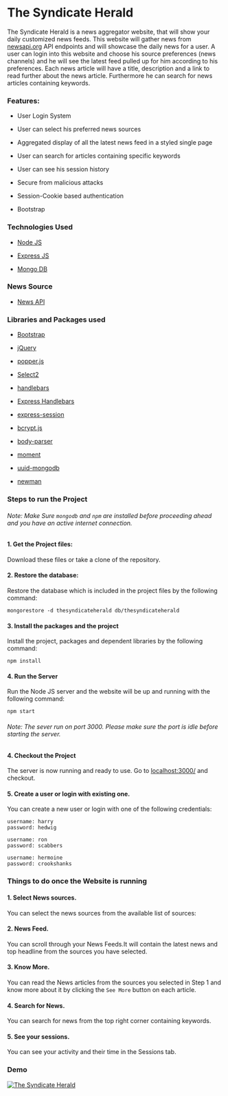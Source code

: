 # The Syndicate Herald

The Syndicate Herald is a news aggregator website, that will show your daily customized news feeds. This website will 
gather news from [newsapi.org](https://newsapi.org/) API endpoints and will showcase the daily news for a user. A user can login into this 
website and choose his source preferences (news channels) and he will see the latest feed pulled up for him according 
to his preferences. Each news article will have a title, description and a link to read further about the news article.
Furthermore he can search for news articles containing keywords.

### Features:

* User Login System

* User can select his preferred news sources

* Aggregated display of all the latest news feed in a styled single page

* User can search for articles containing specific keywords

* User can see his session history

* Secure from malicious attacks

* Session-Cookie based authentication

* Bootstrap


### Technologies Used

* [Node JS](https://nodejs.org/en/)

* [Express JS](https://expressjs.com/)

* [Mongo DB](https://www.mongodb.com/)


### News Source

* [News API](https://newsapi.org/)


### Libraries and Packages used

* [Bootstrap](https://getbootstrap.com/)

* [jQuery](https://jquery.com/)
    
* [popper.js](https://popper.js.org/)    
    
* [Select2](https://select2.org/)

* [handlebars](https://handlebarsjs.com/)

* [Express Handlebars](https://www.npmjs.com/package/express-handlebars)

* [express-session](https://www.npmjs.com/package/express-session)

* [bcrypt.js](https://www.npmjs.com/package/bcryptjs)

* [body-parser](https://www.npmjs.com/package/body-parser)

* [moment](https://www.npmjs.com/package/moment)

* [uuid-mongodb](https://www.npmjs.com/package/uuid-mongodb)

* [newman](https://www.npmjs.com/package/newman)
    

### Steps to run the Project

###### Note: Make Sure `mongodb` and `npm` are installed before proceeding ahead and you have an active internet connection.

#### 1. Get the Project files:

Download these files or take a clone of the repository.


#### 2. Restore the database:

Restore the database which is included in the project files by the following command:

```$xslt
mongorestore -d thesyndicateherald db/thesyndicateherald
```

#### 3. Install the packages and the project

Install the project, packages and dependent libraries by the following command:

```$xslt
npm install
```


#### 4. Run the Server

Run the Node JS server and the website will be up and running with the following command:

```$xslt
npm start
```

###### Note: The sever run on port 3000. Please make sure the port is idle before starting the server.


#### 4. Checkout the Project

The server is now running and ready to use. Go to [localhost:3000/](http://localhost:3000/) and checkout.

#### 5. Create a user or login with existing one.

You can create a new user or login with one of the following credentials:

```$xslt
username: harry
password: hedwig
```

```$xslt
username: ron
password: scabbers
```

```$xslt
username: hermoine
password: crookshanks
```

### Things to do once the Website is running

#### 1. Select News sources.

You can select the news sources from the available list of sources:

#### 2. News Feed.

You can scroll through your News Feeds.It will contain the latest news and top headline from the sources you have selected.
 
 #### 3. Know More.
 
 You can read the News articles from the sources you selected in Step 1 and know more about it by clicking the `See More` button on each article. 

#### 4. Search for News.
 
 You can search for news from the top right corner containing keywords.

#### 5. See your sessions.

You can see your activity and their time in the Sessions tab.

### Demo

[![The Syndicate Herald](public/img/logo.png)](https://youtu.be/-i1pzRnUenw "The Syndicate Herald")